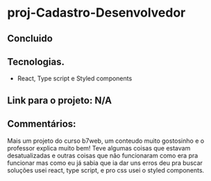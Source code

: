 # proj-Cadastro-Desenvolvedor

## Concluido

## Tecnologias.
- React, Type script e Styled components

## Link para o projeto: N/A


## Commentários:
Mais um projeto do curso b7web,  um conteudo muito gostosinho e o professor explica muito bem!
Teve algumas coisas que estavam desatualizadas e outras coisas que não funcionaram como era pra funcionar
mas como eu já sabia que ia dar uns erros deu pra buscar soluções usei react, type script, e pro css usei o styled components.

